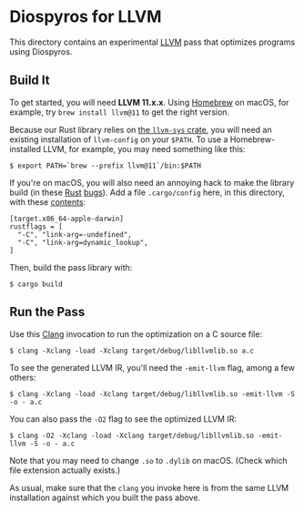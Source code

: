 # Diospyros for LLVM

This directory contains an experimental [LLVM][] pass that optimizes programs using Diospyros.

## Build It

To get started, you will need **LLVM 11.x.x**.
Using [Homebrew][] on macOS, for example, try `brew install llvm@11` to get the right version.

Because our Rust library relies on [the `llvm-sys` crate][llvm-sys], you will need an existing installation of `llvm-config` on your `$PATH`.
To use a Homebrew-installed LLVM, for example, you may need something like this:

    $ export PATH=`brew --prefix llvm@11`/bin:$PATH

If you're on macOS, you will also need an annoying hack to make the library build (in these [Rust](https://github.com/rust-lang/rust/issues/62874) [bugs](https://github.com/rust-lang/cargo/issues/8628)).
Add a file `.cargo/config` here, in this directory, with these [contents](https://pyo3.rs/v0.5.2/):

    [target.x86_64-apple-darwin]
    rustflags = [
      "-C", "link-arg=-undefined",
      "-C", "link-arg=dynamic_lookup",
    ]

Then, build the pass library with:

    $ cargo build

## Run the Pass

Use this [Clang][] invocation to run the optimization on a C source file:

    $ clang -Xclang -load -Xclang target/debug/libllvmlib.so a.c

To see the generated LLVM IR, you'll need the `-emit-llvm` flag, among a few others:

    $ clang -Xclang -load -Xclang target/debug/libllvmlib.so -emit-llvm -S -o - a.c

You can also pass the `-O2` flag to see the optimized LLVM IR:

    $ clang -O2 -Xclang -load -Xclang target/debug/libllvmlib.so -emit-llvm -S -o - a.c

Note that you may need to change `.so` to `.dylib` on macOS. (Check which file extension actually exists.)

As usual, make sure that the `clang` you invoke here is from the same LLVM installation against which you built the pass above.

[llvm]: https://llvm.org
[clang]: https://clang.llvm.org
[llvm-sys]: https://crates.io/crates/llvm-sys
[homebrew]: https://brew.sh
